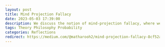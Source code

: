 ```yaml
---
layout: post
title: Mind Projection Fallacy
date: 2023-05-03 17:39:00
description: We discuss the notion of mind-projection fallacy, where we fail to distinguish between our imagination and reality itself.
tags: Theory Philosophy Probability
categories: Reflections
redirect: https://medium.com/@matharooh2/mind-projection-fallacy-8cf52a8db6b7
---
```

